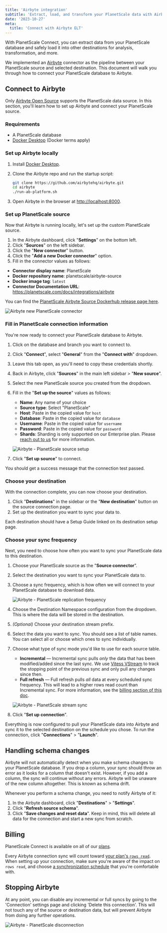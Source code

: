 ```yaml
---
title: 'Airbyte integration'
subtitle: 'Extract, load, and transform your PlanetScale data with Airbyte.'
date: '2023-10-27'
meta:
  title: 'Connect with Airbyte ELT'
---
```


With PlanetScale Connect, you can extract data from your PlanetScale database and safely load it into other destinations for analysis, transformation, and more.

We implemented an [Airbyte](https://airbyte.com/) connector as the pipeline between your PlanetScale source and selected destination. This document will walk you through how to connect your PlanetScale database to Airbyte.

## Connect to Airbyte

Only [Airbyte Open Source](https://docs.airbyte.com/quickstart/deploy-airbyte) supports the PlanetScale data source. In this section, you'll learn how to set up Airbyte and connect your PlanetScale source.

### Requirements

- A PlanetScale database
- [Docker Desktop](https://www.docker.com/products/docker-desktop/) (Docker terms apply)

### Set up Airbyte locally

1. Install [Docker Desktop](https://www.docker.com/products/docker-desktop/).
2. Clone the Airbyte repo and run the startup script:

   ```bash
   git clone https://github.com/airbytehq/airbyte.git
   cd airbyte
   ./run-ab-platform.sh
   ```

3. Open Airbyte in the browser at [http://localhost:8000](http://localhost:8000).

### Set up PlanetScale source

Now that Airbyte is running locally, let's set up the custom PlanetScale source.

1. In the Airbyte dashboard, click "**Settings**" on the bottom left.
2. Click "**Sources**" on the left sidebar.
3. Click the "**New connector**" button.
4. Click the "**Add a new Docker connector**" option.
5. Fill in the connector values as follows:

- **Connector display name**: PlanetScale
- **Docker repository name**: planetscale/airbyte-source
- **Docker image tag**: `latest`
- **Connector Documentation URL**: https://planetscale.com/docs/integrations/airbyte

You can find the [PlanetScale Airbyte Source Dockerhub release page here](https://hub.docker.com/r/planetscale/airbyte-source).

![Airbyte new PlanetScale connector](/assets/docs/integrations/airbyte/connector.jpg)

### Fill in PlanetScale connection information

You're now ready to connect your PlanetScale database to Airbyte.

1. Click on the database and branch you want to connect to.
2. Click "**Connect**", select "**General**" from the "**Connect with**" dropdown.
3. Leave this tab open, as you'll need to copy these credentials shortly.
4. Back in Airbyte, click "**Sources**" in the main left sidebar > "**New source**".
5. Select the new PlanetScale source you created from the dropdown.
6. Fill in the "**Set up the source**" values as follows:

   - **Name**: Any name of your choice
   - **Source type**: Select "PlanetScale"
   - **Host**: Paste in the copied value for `host`
   - **Database**: Paste in the copied value for `database`
   - **Username**: Paste in the copied value for `username`
   - **Password**: Paste in the copied value for `password`
   - **Shards**: Sharding is only supported on our Enterprise plan. Please [reach out to us](/contact) for more information.

   ![Airbyte - PlanetScale source setup](/assets/docs/integrations/airbyte/source.jpg)

7. Click "**Set up source**" to connect.

You should get a success message that the connection test passed.

### Choose your destination

With the connection complete, you can now choose your destination.

1. Click "**Destinations**" in the sidebar or the "**New destination**" button on the source connection page.
2. Set up the destination you want to sync your data to.

Each destination should have a Setup Guide linked on its destination setup page.

### Choose your sync frequency

Next, you need to choose how often you want to sync your PlanetScale data to this destination.

1. Choose your PlanetScale source as the "**Source connector**".
2. Select the destination you want to sync your PlanetScale data to.
3. Choose a sync frequency, which is how often we will connect to your PlanetScale database to download data.

   ![Airbyte - PlanetScale replication frequency](/assets/docs/integrations/airbyte/replication-frequency.png)

4. Choose the Destination Namespace configuration from the dropdown. This is where the data will be stored in the destination.
5. _(Optional)_ Choose your destination stream prefix.
6. Select the data you want to sync. You should see a list of table names. You can select all or choose which ones to sync individually.
7. Choose what type of sync mode you'd like to use for each source table.

   - **Incremental** — Incremental sync pulls _only_ the data that has been modified/added since the last sync. We use [Vitess VStream](https://vitess.io/docs/concepts/vstream/) to track the stopping point of the previous sync and only pull any changes since then.
   - **Full refresh** — Full refresh pulls _all_ data at every scheduled sync frequency. This will lead to a higher rows read count than Incremental sync. For more information, see the [billing section of this doc](#billing).

   ![Airbyte - PlanetScale stream sync](/assets/docs/integrations/airbyte/streams.jpg)

8. Click "**Set up connection**".

Everything is now configured to pull your PlanetScale data into Airbyte and sync it to the selected destination on the schedule you chose. To run the connection, click "**Connections**" > "**Launch**".

## Handling schema changes

Airbyte will not automatically detect when you make schema changes to your PlanetScale database. If you drop a column, your sync should throw an error as it looks for a column that doesn't exist. However, if you add a column, the sync will continue without any errors. Airbyte will be unaware of the new column altogether. This is known as schema drift.

Whenever you perform a schema change, you need to notify Airbyte of it:

1. In the Airbyte dashboard, click "**Destinations**" > "**Settings**".
2. Click "**Refresh source schema**".
3. Click "**Save changes and reset data**". Keep in mind, this will delete all data for the connection and start a new sync from scratch.

## Billing

PlanetScale Connect is available on all of our [plans](/docs/concepts/billing#planetscale-plans).

Every Airbyte connection sync will count toward [your plan's `rows read`](/docs/concepts/billing#planetscale-plans). When setting up your connection, make sure you're aware of the impact on `rows read`, and choose [a synchronization schedule](#choose-your-sync-frequency) that you're comfortable with.

## Stopping Airbyte

At any point, you can disable any incremental or full syncs by going to the 'Connection' settings page and clicking 'Delete this connection'. This will not touch any of the source or destination data, but will prevent Airbyte from doing any further operations.

![Airbyte - PlanetScale disconnection](/assets/docs/integrations/airbyte/disconnect.png)
